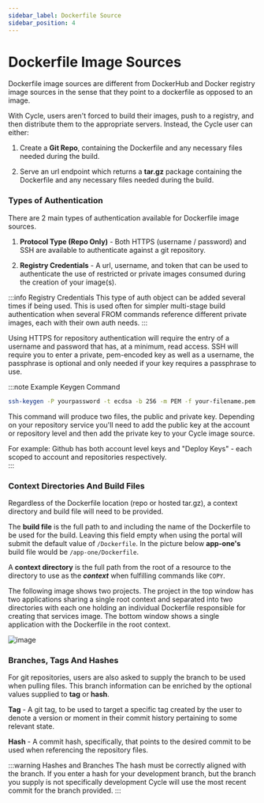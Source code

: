 ```yaml
---
sidebar_label: Dockerfile Source
sidebar_position: 4
---
```


# Dockerfile Image Sources

Dockerfile image sources are different from DockerHub and Docker registry image sources in the sense that they point to a dockerfile as opposed to an image.

With Cycle, users aren't forced to build their images, push to a registry, and then distribute them to the appropriate servers. Instead, the Cycle user can either:

1. Create a **Git Repo**, containing the Dockerfile and any necessary files needed during the build.

2. Serve an url endpoint which returns a **tar.gz** package containing the Dockerfile and any necessary files needed during the build.

### Types of Authentication

There are 2 main types of authentication available for Dockerfile image sources.

1. **Protocol Type (Repo Only)** - Both HTTPS (username / password) and SSH are available to authenticate against a git repository.

2. **Registry Credentials** - A url, username, and token that can be used to authenticate the use of restricted or private images consumed during the creation of your image(s).

:::info Registry Credentials
This type of auth object can be added several times if being used. This is used often for simpler multi-stage build authentication when several FROM commands reference different private images, each with their own auth needs.
:::

Using HTTPS for repository authentication will require the entry of a username and password that has, at a minimum, read access. SSH will require you to enter a private, pem-encoded key as well as a username, the passphrase is optional and only needed if your key requires a passphrase to use.

:::note Example Keygen Command

```bash
ssh-keygen -P yourpassword -t ecdsa -b 256 -m PEM -f your-filename.pem
```

This command will produce two files, the public and private key. Depending on your repository service you'll need to add the public key at the account or repository level and then add the private key to your Cycle image source.

For example: Github has both account level keys and "Deploy Keys" - each scoped to account and repositories respectively.  
:::

### Context Directories And Build Files

Regardless of the Dockerfile location (repo or hosted tar.gz), a context directory and build file will need to be provided.

The **build file** is the full path to and including the name of the Dockerfile to be used for the build. Leaving this field empty when using the portal will submit the default value of `/Dockerfile`. In the picture below **app-one's** build file would be `/app-one/Dockerfile`.

A **context directory** is the full path from the root of a resource to the directory to use as the **_context_** when fulfilling commands like `COPY`.

The following image shows two projects. The project in the top window has two applications sharing a single root context and separated into two directories with each one holding an individual Dockerfile responsible for creating that services image. The bottom window shows a single application with the Dockerfile in the root context.

![image](https://static.cycle.io/portal-docs/images/context-directory.png)

### Branches, Tags And Hashes

For git repositories, users are also asked to supply the branch to be used when pulling files. This branch information can be enriched by the optional values supplied to **tag** or **hash**.

**Tag** - A git tag, to be used to target a specific tag created by the user to denote a version or moment in their commit history pertaining to some relevant state.

**Hash** - A commit hash, specifically, that points to the desired commit to be used when referencing the repository files.

:::warning Hashes and Branches
The hash must be correctly aligned with the branch. If you enter a hash for your development branch, but the branch you supply is not specifically development Cycle will use the most recent commit for the branch provided.
:::
